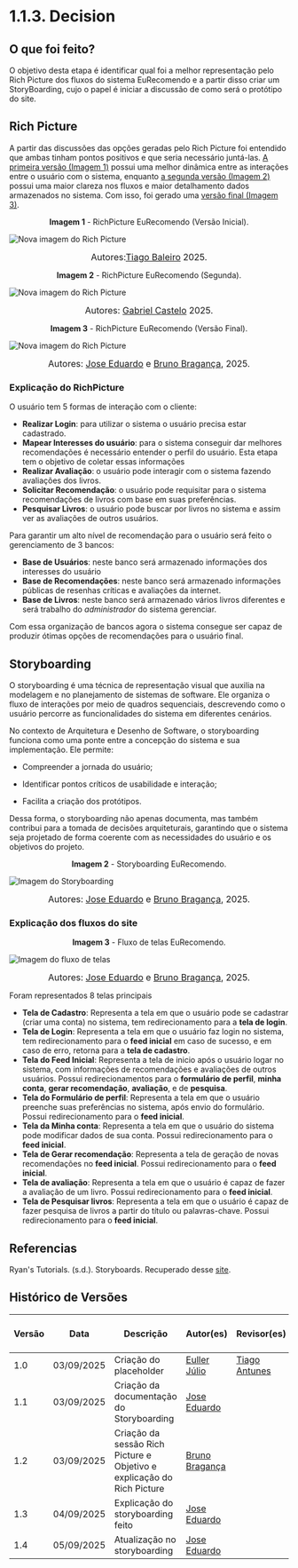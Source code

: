 # 1.1.3. Decision

## O que foi feito?

O objetivo desta etapa é identificar qual foi a melhor representação pelo Rich Picture dos fluxos do sistema EuRecomendo e a partir disso criar um StoryBoarding, cujo o papel é iniciar a discussão de como será o protótipo do site.


## Rich Picture 

A partir das discussões das opções geradas pelo Rich Picture foi entendido que ambas tinham pontos positivos e que seria necessário juntá-las. [A primeira versão (Imagem 1)]() possui uma melhor dinâmica entre as interações entre o usuário com o sistema, enquanto [a segunda versão (Imagem 2)]() possui uma maior clareza nos fluxos e maior detalhamento dados armazenados no sistema. Com isso, foi gerado uma [versão final (Imagem 3)](). 

<!-- Imagem 1 -->

<p style="text-align: center"><b>Imagem 1</b> - RichPicture EuRecomendo (Versão Inicial).</p>

![Nova imagem do Rich Picture](../assets/rich-picture.jpeg)

<font size="3"><p style="text-align: center">Autores:[Tiago Baleiro](https://github.com/TiagoBalieiro) 2025.</p></font>

<!-- Imagem 2 -->

<p style="text-align: center"><b>Imagem 2</b> - RichPicture EuRecomendo (Segunda).</p>

![Nova imagem do Rich Picture](../assets/rich-picture-02.jpeg)

<font size="3"><p style="text-align: center">Autores: [Gabriel Castelo](https://github.com/GabrielCastelo-31)  2025.</p></font>

<!-- Imagem 3 -->

<p style="text-align: center"><b>Imagem 3</b> - RichPicture EuRecomendo (Versão Final).</p>

![Nova imagem do Rich Picture](../assets/nova_versao_rich_picture.png)

<font size="3"><p style="text-align: center">Autores: [Jose Eduardo](https://github.com/jevprado) e [Bruno Bragança](https://github.com/BrunoBReis), 2025.</p></font>

### Explicação do RichPicture

O usuário tem 5 formas de interação com o cliente:

- **Realizar Login**: para utilizar o sistema o usuário precisa estar cadastrado.
- **Mapear Interesses do usuário**: para o sistema conseguir dar melhores recomendações é necessário entender o perfil do usuário. Esta etapa tem o objetivo de coletar essas informações 
- **Realizar Avaliação**: o usuário pode interagir com o sistema fazendo avaliações dos livros.  
- **Solicitar Recomendação**: o usuário pode requisitar para o sistema recomendações de livros com base em suas preferências. 
- **Pesquisar Livros**: o usuário pode buscar por livros no sistema e assim ver as avaliações de outros usuários.

Para garantir um alto nível de recomendação para o usuário será feito o gerenciamento de 3 bancos:

- **Base de Usuários**: neste banco será armazenado informações dos interesses do usuário
- **Base de Recomendações**: neste banco será armazenado informações públicas de resenhas críticas e avaliações da internet.
- **Base de Livros**: neste banco será armazenado vários livros diferentes e será trabalho do *administrador* do sistema gerenciar.

Com essa organização de bancos agora o sistema consegue ser capaz de produzir ótimas opções de recomendações para o usuário final.

## Storyboarding

O storyboarding é uma técnica de representação visual que auxilia na modelagem e no planejamento de sistemas de software. Ele organiza o fluxo de interações por meio de quadros sequenciais, descrevendo como o usuário percorre as funcionalidades do sistema em diferentes cenários.

No contexto de Arquitetura e Desenho de Software, o storyboarding funciona como uma ponte entre a concepção do sistema e sua implementação. Ele permite:

- Compreender a jornada do usuário;

- Identificar pontos críticos de usabilidade e interação;

- Facilita a criação dos protótipos.

Dessa forma, o storyboarding não apenas documenta, mas também contribui para a tomada de decisões arquiteturais, garantindo que o sistema seja projetado de forma coerente com as necessidades do usuário e os objetivos do projeto.

<p style="text-align: center"><b>Imagem 2</b> - Storyboarding EuRecomendo.</p>

![Imagem do Storyboarding](../assets/Storyboarding%20-%20EuRecomendo-Final.png)

<font size="3"><p style="text-align: center">Autores: [Jose Eduardo](https://github.com/jevprado) e [Bruno Bragança](https://github.com/BrunoBReis), 2025.</p></font>


### Explicação dos fluxos do site 

<p style="text-align: center"><b>Imagem 3</b> - Fluxo de telas EuRecomendo.</p>

![Imagem do fluxo de telas](../assets/Fluxo-Final.png)

<font size="3"><p style="text-align: center">Autores: [Jose Eduardo](https://github.com/jevprado) e [Bruno Bragança](https://github.com/BrunoBReis), 2025.</p></font>

Foram representados 8 telas principais 

- **Tela de Cadastro**: Representa a tela em que o usuário pode se cadastrar (criar uma conta) no sistema, tem redirecionamento para a **tela de login**. 
- **Tela de Login**: Representa a tela em que o usuário faz login no sistema, tem redirecionamento para o **feed inicial** em caso de sucesso, e em caso de erro, retorna para a **tela de cadastro**. 
- **Tela do Feed Inicial**: Representa a tela de inicio após o usuário logar no sistema, com informações de recomendações e avaliações de outros usuários. Possui redirecionamentos para o **formulário de perfil**, **minha conta**, **gerar recomendação**, **avaliação**, e de **pesquisa**. 
- **Tela do Formulário de perfil**: Representa a tela em que o usuário preenche suas preferências no sistema, após envio do formulário. Possui redirecionamento para o **feed inicial**. 
- **Tela da Minha conta**: Representa a tela em que o usuário do sistema pode modificar dados de sua conta. Possui redirecionamento para o **feed inicial**.
- **Tela de Gerar recomendação**: Representa a tela de geração de novas recomendações no **feed inicial**. Possui redirecionamento para o **feed inicial**. 
- **Tela de avaliação**: Representa a tela em que o usuário é capaz de fazer a avaliação de um livro. Possui redirecionamento para o **feed inicial**. 
- **Tela de Pesquisar livros**: Representa a tela em que o usuário é capaz de fazer pesquisa de livros a partir do título ou palavras-chave. Possui redirecionamento para o **feed inicial**.

## Referencias


Ryan's Tutorials. (s.d.). Storyboards. Recuperado desse [site](https://ryanstutorials.net/software-design-and-development/storyboards.php).

## Histórico de Versões

| Versão | Data | Descrição | Autor(es) | Revisor(es) | Detalhes da Revisão |
|--------|------|-----------|-----------|-------------|-------------------|
| 1.0 | 03/09/2025 | Criação do placeholder | [Euller Júlio](https://github.com/potatoyz908) | [Tiago Antunes](https://github.com/TiagoBalieiro) | Estrutura inicial |
| 1.1 | 03/09/2025 | Criação da documentação do Storyboarding | [Jose Eduardo](https://github.com/jevprado) |  |  |
| 1.2 | 03/09/2025 | Criação da sessão Rich Picture e Objetivo e explicação do Rich Picture | [Bruno Bragança](https://github.com/BrunoBReis) |  |  |
| 1.3 | 04/09/2025 | Explicação do storyboarding feito | [Jose Eduardo](https://github.com/jevprado) |  |  |
| 1.4 | 05/09/2025 | Atualização no storyboarding | [Jose Eduardo](https://github.com/jevprado) |  |  |